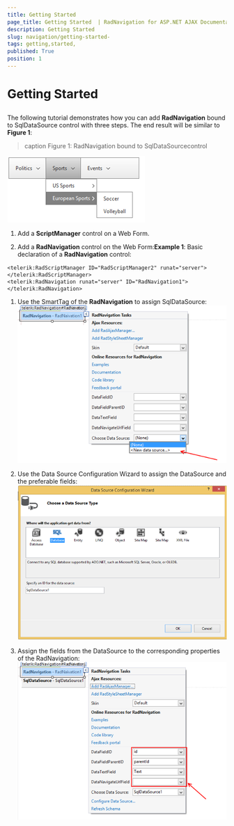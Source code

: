 ```yaml
---
title: Getting Started 
page_title: Getting Started  | RadNavigation for ASP.NET AJAX Documentation
description: Getting Started 
slug: navigation/getting-started-
tags: getting,started,
published: True
position: 1
---
```


# Getting Started 


## 

The following tutorial demonstrates how you can add **RadNavigation** bound to SqlDataSource control with three steps. The end result will be similar to **Figure 1**:
>caption Figure 1: RadNavigation bound to SqlDataSourcecontrol

![navigation-gettingstarted](images/navigation-gettingstarted.png)

1. Add a **ScriptManager** control on a Web Form.

1. Add a **RadNavigation** control on the Web Form:**Example 1**: Basic declaration of a **RadNavigation** control:

````ASPNET
<telerik:RadScriptManager ID="RadScriptManager2" runat="server"></telerik:RadScriptManager>
<telerik:RadNavigation runat="server" ID="RadNavigation1"></telerik:RadNavigation>
````

1. Use the SmartTag of the **RadNavigation** to assign SqlDataSource:![navigation-gettingstarted 1](images/navigation-gettingstarted1.png)

1. Use the Data Source Configuration Wizard to assign the DataSource and the preferable fields:![navigation-gettingstarted 2](images/navigation-gettingstarted2.png)

1. Assign the fields from the DataSource to the corresponding properties of the RadNavigation:![navigation-gettingstarted 3](images/navigation-gettingstarted3.png)
